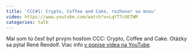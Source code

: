 ```yaml
---
title: 'CCC#1: Crypto, Coffee and Cake, rozhovor so mnou'
video: https://www.youtube.com/watch?v=LqYT7cUETWM
categories: talk
---
```


Mal som tú česť byť prvým hosťom CCC: Crypto, Coffee and Cake.
Otázky sa pýtal René Rendolf. Viac info [v popise videa na
YouTube](https://www.youtube.com/watch?v=LqYT7cUETWM).
